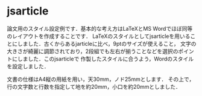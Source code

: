 jsarticle
=========

論文用のスタイル設定例です．基本的な考え方はLaTeXとMS Wordでほぼ同等のレイアウトを作成することです．
LaTeXのスタイルとしてjsarticleを用いることにしました．古くからあるjarticleに比べ，9ptのサイズが使えること，
文字の大きさが綺麗に調節されており，2段組でも左右が揃うことなどを選択のポイントにしました．このjsarticleで
作製したスタイルに合うよう，Wordのスタイルを設定しました．

文書の仕様はA4縦の用紙を用い，天30mm，ノド25mmとします．
その上で，行の文字数と行数を指定して地を約20mm，小口を約20mmとしました．

